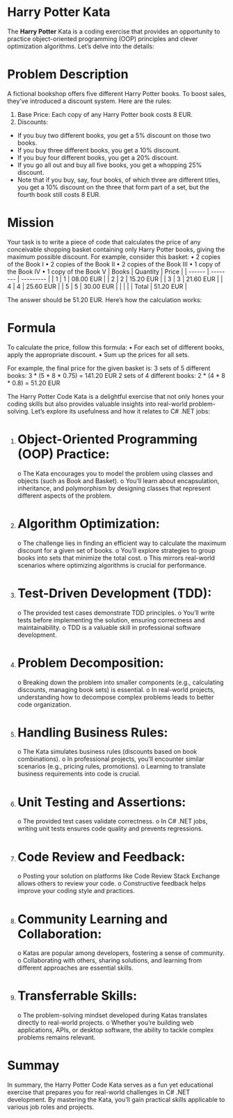 # Harry Potter Kata 
The **Harry Potter** Kata is a coding exercise that provides an opportunity to practice object-oriented programming (OOP) principles and clever optimization algorithms. Let’s delve into the details:

# Problem Description
A fictional bookshop offers five different Harry Potter books. To boost sales, they’ve introduced a discount system. Here are the rules:
1.	Base Price: Each copy of any Harry Potter book costs 8 EUR.
2.	Discounts:
*	If you buy two different books, you get a 5% discount on those two books.
*	If you buy three different books, you get a 10% discount.
*	If you buy four different books, you get a 20% discount.
*	If you go all out and buy all five books, you get a whopping 25% discount.
*	Note that if you buy, say, four books, of which three are different titles, you get a 10% discount on the three that form part of a set, but the fourth book still costs 8 EUR.

# Mission
Your task is to write a piece of code that calculates the price of any conceivable shopping basket containing only Harry Potter books, giving the maximum possible discount. For example, consider this basket:
•	2 copies of the Book I
•	2 copies of the Book II
•	2 copies of the Book III
•	1 copy of the Book IV
•	1 copy of the Book V
| Books	 | Quantity	| Price     |
| ------ | -------- | --------- |
| 1	     | 1	       | 08.00 EUR |
| 2	     | 2	       | 15.20 EUR |
| 3	     | 3	       | 21.60 EUR |
| 4	     | 4	       | 25.60 EUR |
| 5	     | 5	       | 30.00 EUR |
|        |          |
| Total		           | 51.20 EUR |

 The answer should be 51.20 EUR. Here’s how the calculation works:

# Formula
To calculate the price, follow this formula:
•	For each set of different books, apply the appropriate discount.
•	Sum up the prices for all sets.

For example, the final price for the given basket is:
3 sets of 5 different books: 3 * (5 * 8 * 0.75) = 141.20 EUR
2 sets of 4 different books: 2 * (4 * 8 * 0.8) = 51.20 EUR


The Harry Potter Code Kata is a delightful exercise that not only hones your coding skills but also provides valuable insights into real-world problem-solving. Let’s explore its usefulness and how it relates to C# .NET jobs:

1.	# Object-Oriented Programming (OOP) Practice:
    o	The Kata encourages you to model the problem using classes and objects (such as Book and Basket).
    o	You’ll learn about encapsulation, inheritance, and polymorphism by designing classes that represent different aspects of the problem.

2.	# Algorithm Optimization:
    o	The challenge lies in finding an efficient way to calculate the maximum discount for a given set of books.
    o	You’ll explore strategies to group books into sets that minimize the total cost.
    o	This mirrors real-world scenarios where optimizing algorithms is crucial for performance.

3.	# Test-Driven Development (TDD):
    o	The provided test cases demonstrate TDD principles.
    o	You’ll write tests before implementing the solution, ensuring correctness and maintainability.
    o	TDD is a valuable skill in professional software development.

4.	# Problem Decomposition:
    o Breaking down the problem into smaller components (e.g., calculating discounts, managing book sets) is essential.
    o	In real-world projects, understanding how to decompose complex problems leads to better code organization.

5.	# Handling Business Rules:
    o	The Kata simulates business rules (discounts based on book combinations).
    o	In professional projects, you’ll encounter similar scenarios (e.g., pricing rules, promotions).
    o	Learning to translate business requirements into code is crucial.

6.	# Unit Testing and Assertions:
    o	The provided test cases validate correctness.
    o	In C# .NET jobs, writing unit tests ensures code quality and prevents regressions.

7.	# Code Review and Feedback:
    o	Posting your solution on platforms like Code Review Stack Exchange allows others to review your code.
    o	Constructive feedback helps improve your coding style and practices.

8.	# Community Learning and Collaboration:
    o	Katas are popular among developers, fostering a sense of community.
    o	Collaborating with others, sharing solutions, and learning from different approaches are essential skills.

9.	# Transferrable Skills:
    o	The problem-solving mindset developed during Katas translates directly to real-world projects.
    o	Whether you’re building web applications, APIs, or desktop software, the ability to tackle complex problems remains relevant.
 
 # Summay
 In summary, the Harry Potter Code Kata serves as a fun yet educational exercise that prepares you for real-world challenges in C# .NET development. By mastering the Kata, you’ll gain practical skills applicable to various job roles and projects.

